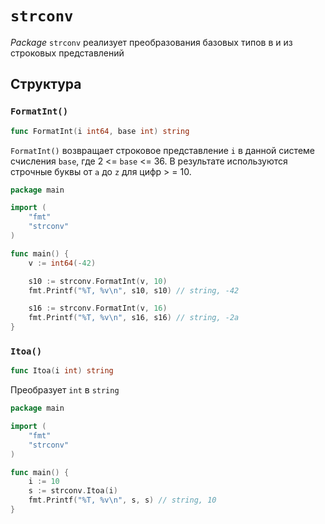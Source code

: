 # `strconv`

*Package* `strconv` реализует преобразования базовых типов в и из строковых представлений

## Структура

### `FormatInt()`

```go
func FormatInt(i int64, base int) string
```

`FormatInt()` возвращает строковое представление `i` в данной системе счисления `base`, где 2 <= `base` <= 36. В результате используются строчные буквы от `a` до `z` для цифр > = 10.

```go
package main

import (
	"fmt"
	"strconv"
)

func main() {
	v := int64(-42)

	s10 := strconv.FormatInt(v, 10)
	fmt.Printf("%T, %v\n", s10, s10) // string, -42

	s16 := strconv.FormatInt(v, 16)
	fmt.Printf("%T, %v\n", s16, s16) // string, -2a
}
```



### `Itoa()`

```go
func Itoa(i int) string
```

Преобразует `int` в `string`

```go
package main

import (
	"fmt"
	"strconv"
)

func main() {
	i := 10
	s := strconv.Itoa(i)
	fmt.Printf("%T, %v\n", s, s) // string, 10
}
```

